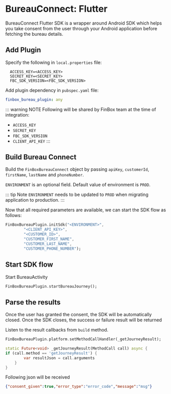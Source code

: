 # BureauConnect: Flutter

BureauConnect Flutter SDK is a wrapper around Android SDK which helps you take consent from the user through your Android application before fetching the bureau details.

## Add Plugin

Specify the following in `local.properties` file:

  ```
    ACCESS_KEY=<ACCESS_KEY>
    SECRET_KEY=<SECRET_KEY>
    FBC_SDK_VERSION=<FBC_SDK_VERSION>
```

Add plugin dependency in `pubspec.yaml` file:

  ```yml
  finbox_bureau_plugin: any
  ```

::: warning NOTE
Following will be shared by FinBox team at the time of integration:

- `ACCESS_KEY`
- `SECRET_KEY`
- `FBC_SDK_VERSION`
- `CLIENT_API_KEY`
  :::

## Build Bureau Connect

Build the `FinBoxBureauConnect` object by passing `apiKey`, `customerId`, `firstName`, `lastName` and `phoneNumber`.

`ENVIRONMENT` is an optional field. Default value of environment is `PROD`.

::: tip Note
`ENVIRONMENT` needs to be updated to `PROD` when migrating application to production.
:::

Now that all required parameters are available, we can start the SDK flow as follows:

```dart
FinBoxBureauPlugin.initSdk("<ENVIRONMENT>",
        "<CLIENT_API_KEY>",
        "<CUSTOMER_ID>",
        "CUSTOMER_FIRST_NAME",
        "CUSTOMER_LAST_NAME",
        "CUSTOMER_PHONE_NUMBER");
```

## Start SDK flow

Start BureauActivity

```dart
FinBoxBureauPlugin.startBureauJourney();
```

## Parse the results

Once the user has granted the consent, the SDK will be automatically closed. Once the SDK closes, the success or failure result will be returned

Listen to the result callbacks from `build` method.

```dart
FinBoxBureauPlugin.platform.setMethodCallHandler(_getJourneyResult);
```

```dart
static Future<void> _getJourneyResult(MethodCall call) async {
if (call.method == 'getJourneyResult') {
        var resultJson = call.arguments
    }
}
```

Following json will be received

```json
{"consent_given":true,"error_type":"error_code","message":"msg"}
```